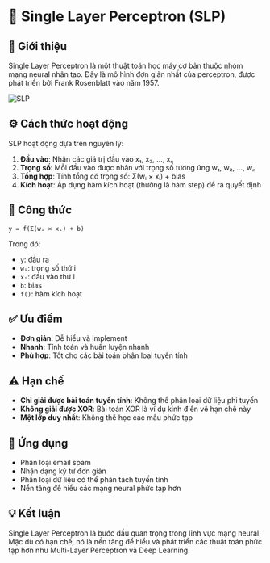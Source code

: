 # 🧠 Single Layer Perceptron (SLP)

## 📖 Giới thiệu

Single Layer Perceptron là một thuật toán học máy cơ bản thuộc nhóm mạng neural nhân tạo. Đây là mô hình đơn giản nhất của perceptron, được phát triển bởi Frank Rosenblatt vào năm 1957.

![SLP](../assets/single-layer-perceptron.jpg)

## ⚙️ Cách thức hoạt động

SLP hoạt động dựa trên nguyên lý:

1. **Đầu vào**: Nhận các giá trị đầu vào x₁, x₂, ..., xₙ
2. **Trọng số**: Mỗi đầu vào được nhân với trọng số tương ứng w₁, w₂, ..., wₙ
3. **Tổng hợp**: Tính tổng có trọng số: Σ(wᵢ × xᵢ) + bias
4. **Kích hoạt**: Áp dụng hàm kích hoạt (thường là hàm step) để ra quyết định

## 🧮 Công thức

```
y = f(Σ(wᵢ × xᵢ) + b)
```

Trong đó:

- `y`: đầu ra
- `wᵢ`: trọng số thứ i
- `xᵢ`: đầu vào thứ i
- `b`: bias
- `f()`: hàm kích hoạt

## ✅ Ưu điểm

- **Đơn giản**: Dễ hiểu và implement
- **Nhanh**: Tính toán và huấn luyện nhanh
- **Phù hợp**: Tốt cho các bài toán phân loại tuyến tính

## ⚠️ Hạn chế

- **Chỉ giải được bài toán tuyến tính**: Không thể phân loại dữ liệu phi tuyến
- **Không giải được XOR**: Bài toán XOR là ví dụ kinh điển về hạn chế này
- **Một lớp duy nhất**: Không thể học các mẫu phức tạp

## 🎯 Ứng dụng

- Phân loại email spam
- Nhận dạng ký tự đơn giản
- Phân loại dữ liệu có thể phân tách tuyến tính
- Nền tảng để hiểu các mạng neural phức tạp hơn

## 💡 Kết luận

Single Layer Perceptron là bước đầu quan trọng trong lĩnh vực mạng neural. Mặc dù có hạn chế, nó là nền tảng để hiểu và phát triển các thuật toán phức tạp hơn như Multi-Layer Perceptron và Deep Learning.

